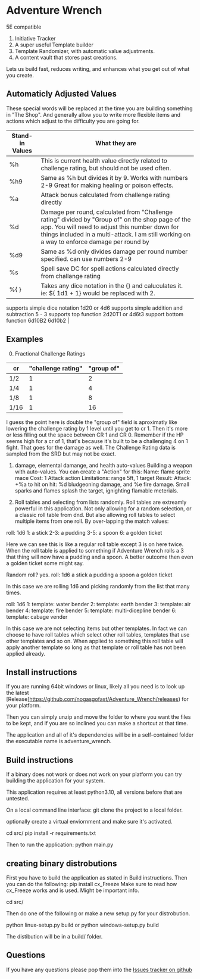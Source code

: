 # Adventure Wrench
5E compatible
1. Initiative Tracker
2. A super useful Template builder
3. Template Randomizer, with automatic value adjustments.
4. A content vault that stores past creations.

Lets us build fast, reduces writing, and enhances what you get
out of what you create.


## Automaticly Adjusted Values
These special words will be replaced at the time you are building something in "The Shop".
And generally allow you to write more flexible items and actions which adjust to
the difficulty you are going for.


| Stand-in Values | What they are |
| --------------- | ------------- |
| %h              | This is current health value directly related to challenge rating, but should not be used often.  |
| %h9             | Same as %h but divides it by 9. Works with numbers 2-9 Great for making healing or poison effects. |
| %a              | Attack bonus calculated from challenge rating directly   |
| %d              | Damage per round, calculated from "Challenge rating" divided by "Group of" on the shop page of the app. You will need to adjust this number down for things included in a multi-attack. I am still working on a way to enforce damage per round by  |
| %d9             | Same as %d only divides damage per round number specified. can use numbers 2-9 |
| %s              | Spell save DC for spell actions calculated directly from challange rating     |
| %{ }            | Takes any dice notation in the {} and caluculates it. ie: ${ 1d1 + 1} would be replaced with 2.
supports simple dice notation 1d20 or 4d6
supports simple addition and subtraction 5 - 3
supports top function 2d20T1 or 4d6t3
support bottom function 6d10B2 6d10b2 |


## Examples
0. Fractional Challenge Ratings

| cr  | "challenge rating" | "group of" |
| --- | ------------------ | ---------- |
|1/2  | 1                  | 2          |
|1/4  | 1                  | 4          |
|1/8  | 1                  | 8          |
|1/16 | 1                  |16          |

I guess the point here is double the "group of" field is aproximatly like lowering
the challenge rating by 1 level until you get to cr 1. Then it's more or less filling out
the space between CR 1 and CR 0. Remember if the HP seems high for a cr of 1,
that's because it's built to be a challenging 4 on 1 fight. That goes for the damage
as well. The Challenge Rating data is sampled from the SRD but may not be exact.

1. damage, elemental damange, and health auto-values
Building a weapon with auto-values. You can create a "Action" for this:
Name: flame sprite mace
Cost: 1 Attack action
Limitations: range 5ft, 1 target
Result:
  Attack: +%a to hit
  on hit: %d bludgeoning damage, and %e fire damage. Small sparks and flames
  splash the target, ignighting flamable meterials.


2. Roll tables and selecting from lists randomly.
Roll tables are extreamly powerful in this application. Not only allowing for a
random selection, or a classic roll table from dnd. But also allowing roll tables
to select multiple items from one roll. By over-lapping the match values:

roll: 1d6
1: a stick
2-3: a pudding
3-5: a spoon
6: a golden ticket

Here we can see this is like a regular roll table except 3 is on here twice. When
the roll table is applied to something if Adventure Wrench rolls a 3 that thing will now have
a pudding and a spoon. A better outcome then even a golden ticket some might say.

Random roll? yes.
roll: 1d6
a stick
a pudding
a spoon
a golden ticket

In this case we are rolling 1d6 and picking randomly from the list that many times.

roll: 1d6
1: template: water bender
2: template: earth bender
3: template: air bender
4: template: fire bender
5: template: multi-dicepline bender
6: template: cabage vender

In this case we are not selecting items but other templates. In fact we can choose
to have roll tables which select other roll tables, templates that use other templates
and so on. When applied to something this roll table will apply another template so
long as that template or roll table has not been applied already.


## Install instructions

If you are running 64bit windows or linux, likely all you need 
is to look up the latest [Release]https://github.com/nogasgofast/Adventure_Wrench/releases)
for your platform.

Then you can simply unzip and move the folder to where you want the files to be kept, and 
if you are so inclined you can make a shortcut at that time. 

The application and all of it's dependencies will be in a self-contained folder the executable 
name is adventure_wrench.


## Build instructions

If a binary does not work or does not work on your platform you can try building 
the application for your system.

This application requires at least python3.10, all versions before that are untested.

On a local command line interface:
git clone the project to a local folder. 

optionally create a virtual enviornment and make sure it's activated.

cd src/
pip install -r requirements.txt

Then to run the application:
python main.py


## creating binary distrobutions

First you have to build the application as stated in Build instructions.
Then you can do the following:
pip install cx_Freeze
Make sure to read how cx_Freeze works and is used. Might be important info.

cd src/

Then do one of the following or make a new setup.py for your distrobution.

python linux-setup.py build
or
python windows-setup.py build

The distibution will be in a build/ folder. 


## Questions
If you have any questions please pop them into the [Issues tracker on github](https://github.com/nogasgofast/Adventure_Wrench/issues)
